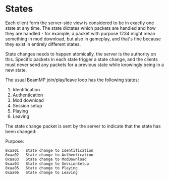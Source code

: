 # States

Each client form the server-side view is considered to be in exactly one state at any time.
The state dictates which packets are handled and how they are handled - for example, a packet with purpose 1234 might mean something in mod download, but also in gameplay, and that's fine because they exist in entirely different states.

State changes needs to happen atomically, the server is the authority on this.
Specific packets in each state trigger a state change, and the clients must never send any packets for a previous state while knowingly being in a new state.

The usual BeamMP join/play/leave loop has the following states:

1. Identification
2. Authentication
3. Mod download
4. Session setup
5. Playing
6. Leaving

The state change packet is sent by the server to indicate that the state has been changed:

Purpose:

```
0xaa01   State change to Identification
0xaa02   State change to Authentication
0xaa03   State change to ModDownload
0xaa04   State change to SessionSetup
0xaa05   State change to Playing
0xaa06   State change to Leaving
```
